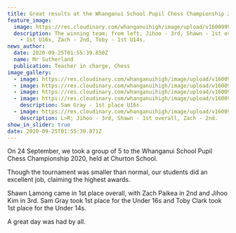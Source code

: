 ```yaml
---
title: Great results at the Whanganui School Pupil Chess Championship 2020
feature_image:
  image: https://res.cloudinary.com/whanganuihigh/image/upload/v1600999219/News/CHESS.%20WU%20School%20Pupil%20Chess%20Champs%202020/120074088_362129928158970_7475180893875522311_n.jpg
  description: The winning team; from left, Jihoo - 3rd, Shawn - 1st overall, Sam
    - 1st U16s, Zach - 2nd, Toby - 1st U14s.
news_author:
  date: 2020-09-25T01:55:39.850Z
  name: Mr Sutherland
  publication: Teacher in charge, Chess
image_gallery:
  - image: https://res.cloudinary.com/whanganuihigh/image/upload/v1600999515/News/CHESS.%20WU%20School%20Pupil%20Chess%20Champs%202020/images.jpg
  - image: https://res.cloudinary.com/whanganuihigh/image/upload/v1600999219/News/CHESS.%20WU%20School%20Pupil%20Chess%20Champs%202020/120243308_340377187404652_2180828807157004883_n.jpg
  - image: https://res.cloudinary.com/whanganuihigh/image/upload/v1600999534/News/CHESS.%20WU%20School%20Pupil%20Chess%20Champs%202020/120071155_463494421273457_6120093945054595423_n.jpg
  - image: https://res.cloudinary.com/whanganuihigh/image/upload/v1600999218/News/CHESS.%20WU%20School%20Pupil%20Chess%20Champs%202020/119983758_1009521649512637_5048756580175407540_n.jpg
    description: Sam Gray - 1st place U16s.
  - image: https://res.cloudinary.com/whanganuihigh/image/upload/v1600999218/News/CHESS.%20WU%20School%20Pupil%20Chess%20Champs%202020/119991796_3292879114152229_5209951120792281370_n.jpg
    description: L>R; Jihoo - 3rd, Shawn - 1st overall, Zach - 2nd.
show_in_slider: true
date: 2020-09-25T01:55:39.871Z
---
```

On 24 September, we took a group of 5 to the Whanganui School Pupil Chess Championship 2020, held at Churton School.

Though the tournament was smaller than normal, our students did an excellent job, claiming the highest awards. 

Shawn Lamong came in 1st place overall, with Zach Paikea in 2nd and Jihoo Kim in 3rd. Sam Gray took 1st place for the Under 16s and Toby Clark took 1st place for the Under 14s. 

A great day was had by all. 